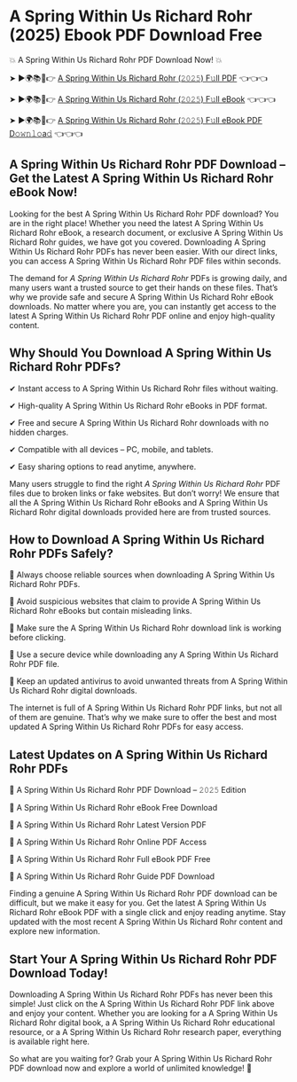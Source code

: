 # A Spring Within Us Richard Rohr (2025) Ebook PDF Download Free

💥 A Spring Within Us Richard Rohr PDF Download Now! 💥

➤ ►🌍📚📱👉 [A Spring Within Us Richard Rohr (𝟸𝟶𝟸𝟻) F𝚞ll PDF](https://getpdf.xyz/a-spring-within-us-richard-rohr) 👈👈👈


➤ ►🌍📚📱👉 [A Spring Within Us Richard Rohr (𝟸𝟶𝟸𝟻) F𝚞ll eBook](https://getpdf.xyz/a-spring-within-us-richard-rohr) 👈👈👈


➤ ►🌍📚📱👉 [A Spring Within Us Richard Rohr (𝟸𝟶𝟸𝟻) F𝚞ll eBook PDF D𝚘𝚠𝚗𝚕𝚘a𝚍](https://getpdf.xyz/a-spring-within-us-richard-rohr) 👈👈👈


## A Spring Within Us Richard Rohr PDF Download – Get the Latest A Spring Within Us Richard Rohr eBook Now!

Looking for the best A Spring Within Us Richard Rohr PDF download? You are in the right place! Whether you need the latest A Spring Within Us Richard Rohr eBook, a research document, or exclusive A Spring Within Us Richard Rohr guides, we have got you covered. Downloading A Spring Within Us Richard Rohr PDFs has never been easier. With our direct links, you can access A Spring Within Us Richard Rohr PDF files within seconds.

The demand for *A Spring Within Us Richard Rohr* PDFs is growing daily, and many users want a trusted source to get their hands on these files. That’s why we provide safe and secure A Spring Within Us Richard Rohr eBook downloads. No matter where you are, you can instantly get access to the latest A Spring Within Us Richard Rohr PDF online and enjoy high-quality content.

## Why Should You Download A Spring Within Us Richard Rohr PDFs?

✔ Instant access to A Spring Within Us Richard Rohr files without waiting.

✔ High-quality A Spring Within Us Richard Rohr eBooks in PDF format.

✔ Free and secure A Spring Within Us Richard Rohr downloads with no hidden charges.

✔ Compatible with all devices – PC, mobile, and tablets.

✔ Easy sharing options to read anytime, anywhere.

Many users struggle to find the right *A Spring Within Us Richard Rohr* PDF files due to broken links or fake websites. But don’t worry! We ensure that all the A Spring Within Us Richard Rohr eBooks and A Spring Within Us Richard Rohr digital downloads provided here are from trusted sources.

## How to Download A Spring Within Us Richard Rohr PDFs Safely?

📌 Always choose reliable sources when downloading A Spring Within Us Richard Rohr PDFs.

📌 Avoid suspicious websites that claim to provide A Spring Within Us Richard Rohr eBooks but contain misleading links.

📌 Make sure the A Spring Within Us Richard Rohr download link is working before clicking.

📌 Use a secure device while downloading any A Spring Within Us Richard Rohr PDF file.

📌 Keep an updated antivirus to avoid unwanted threats from A Spring Within Us Richard Rohr digital downloads.

The internet is full of A Spring Within Us Richard Rohr PDF links, but not all of them are genuine. That’s why we make sure to offer the best and most updated A Spring Within Us Richard Rohr PDFs for easy access.

## Latest Updates on A Spring Within Us Richard Rohr PDFs

🔹 A Spring Within Us Richard Rohr PDF Download – 𝟸𝟶𝟸𝟻 Edition

🔹 A Spring Within Us Richard Rohr eBook Free Download

🔹 A Spring Within Us Richard Rohr Latest Version PDF

🔹 A Spring Within Us Richard Rohr Online PDF Access

🔹 A Spring Within Us Richard Rohr Full eBook PDF Free

🔹 A Spring Within Us Richard Rohr Guide PDF Download

Finding a genuine A Spring Within Us Richard Rohr PDF download can be difficult, but we make it easy for you. Get the latest A Spring Within Us Richard Rohr eBook PDF with a single click and enjoy reading anytime. Stay updated with the most recent A Spring Within Us Richard Rohr content and explore new information.

## Start Your A Spring Within Us Richard Rohr PDF Download Today!

Downloading A Spring Within Us Richard Rohr PDFs has never been this simple! Just click on the A Spring Within Us Richard Rohr PDF link above and enjoy your content. Whether you are looking for a A Spring Within Us Richard Rohr digital book, a A Spring Within Us Richard Rohr educational resource, or a A Spring Within Us Richard Rohr research paper, everything is available right here.

So what are you waiting for? Grab your A Spring Within Us Richard Rohr PDF download now and explore a world of unlimited knowledge! 🚀